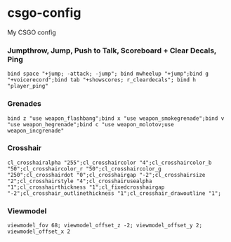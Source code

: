 # csgo-config
My CSGO config

### Jumpthrow, Jump, Push to Talk, Scoreboard + Clear Decals, Ping
```
bind space "+jump; -attack; -jump"; bind mwheelup "+jump";bind g "+voicerecord";bind tab "+showscores; r_cleardecals"; bind h "player_ping" 
```

### Grenades
```
bind z "use weapon_flashbang";bind x "use weapon_smokegrenade";bind v "use weapon_hegrenade";bind c "use weapon_molotov;use weapon_incgrenade"
```

### Crosshair
```
cl_crosshairalpha "255";cl_crosshaircolor "4";cl_crosshaircolor_b "50";cl_crosshaircolor_r "50";cl_crosshaircolor_g "250";cl_crosshairdot "0";cl_crosshairgap "-2";cl_crosshairsize "2";cl_crosshairstyle "4";cl_crosshairusealpha "1";cl_crosshairthickness "1";cl_fixedcrosshairgap "-2";cl_crosshair_outlinethickness "1";cl_crosshair_drawoutline "1";
```

### Viewmodel
```
viewmodel_fov 68; viewmodel_offset_z -2; viewmodel_offset_y 2; viewmodel_offset_x 2
```
